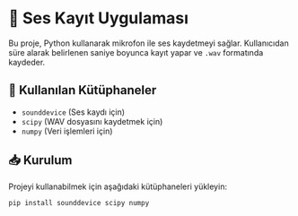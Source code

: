 # 🎤 Ses Kayıt Uygulaması

Bu proje, Python kullanarak mikrofon ile ses kaydetmeyi sağlar. Kullanıcıdan süre alarak belirlenen saniye boyunca kayıt yapar ve `.wav` formatında kaydeder.

## 🚀 Kullanılan Kütüphaneler
- `sounddevice` (Ses kaydı için)
- `scipy` (WAV dosyasını kaydetmek için)
- `numpy` (Veri işlemleri için)

## 📥 Kurulum
Projeyi kullanabilmek için aşağıdaki kütüphaneleri yükleyin:

```bash
pip install sounddevice scipy numpy
